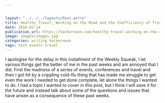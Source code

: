 ```yaml
---


layout: "../../../layouts/Post.astro"
title: Healthy Travel, Working on the Road and the Inefficiency of Travel
date: 2016-02-14
publication_url: https://hackernoon.com/healthy-travel-working-on-the-road-and-the-inefficiency-of-travel-ab40e43c9298
image: images/images.jpg
categories: writing hackernoon
tags: tech events travel
---
```


I apologise for the delay in this installment of the Weekly Squeak, I let various things get the better of me in the past weeks and am annoyed that I did. First the madness of a series of events, conferences and travel and then I got hit by a crippling cold-flu thing that has made me struggle to get even the work I needed to get done complete, let alone the things I wanted to do. I had a topic I wanted to cover in this post, but I think I will save it for the future and instead talk about some of the questions and issues that have arisen as a consequence of these past weeks.
